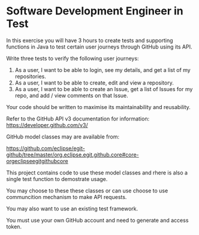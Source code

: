 # Software Development Engineer in Test

In this exercise you will have 3 hours to create tests and supporting functions in Java to test certain user journeys through GitHub using its API.

Write three tests to verify the following user journeys:

1. As a user, I want to be able to login, see my details, and get a list of my repositories.
2. As a user, I want to be able to create, edit and view a repository.
3. As a user, I want to be able to create an Issue, get a list of Issues for my repo, and add / view comments on that Issue.

Your code should be written to maximise its maintainability and reusability.

Refer to the GitHub API v3 documentation for information: https://developer.github.com/v3/ 

GitHub model classes may are available from:

https://github.com/eclipse/egit-github/tree/master/org.eclipse.egit.github.core#core-orgeclipseegitgithubcore 

This project contains code to use these model classes and rhere is also a single test function to demostrate usage.

You may choose to these these classes or can use choose to use communcition mechanism to make API requests.

You may also want to use an existing test framework.

You must use your own GitHub account and need to generate and access token. 
